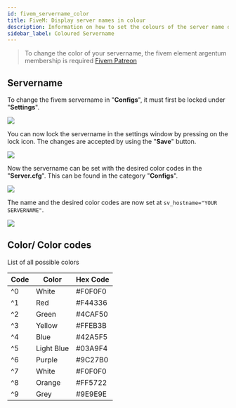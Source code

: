 ```yaml
---
id: fivem_servername_color
title: FiveM: Display server names in colour
description: Information on how to set the colours of the server name displayed in the server list for FiveM servers - ZAP-Hosting.com 
sidebar_label: Coloured Servername
---
```


> To change the color of your servername, the fivem element argentum membership is required [Fivem Patreon](https://www.patreon.com/fivem)

## Servername

To change the fivem servername in "**Configs**", it must first be locked under "**Settings**".

![](https://screensaver01.zap-hosting.com/index.php/s/eyAPci3Pe5P2wRZ/preview)

You can now lock the servername in the settings window by pressing on the lock icon.
The changes are accepted by using the "**Save**" button.

![](https://screensaver01.zap-hosting.com/index.php/s/dQGpYP2crDo5ogC/preview)

Now the servername can be set with the desired color codes in the "**Server.cfg**". 
This can be found in the category "**Configs**". 

![](https://screensaver01.zap-hosting.com/index.php/s/CEzMF6Sb8ty3ifL/preview)

The name and the desired color codes are now set at `sv_hostname="YOUR SERVERNAME"`.

![](https://screensaver01.zap-hosting.com/index.php/s/X6Y8W36rB6WisXr/preview)

## Color/ Color codes

List of all possible colors

Code | Color | Hex Code
-----|-------|---------
^0 | White | #F0F0F0
^1 | Red | #F44336
^2 | Green | #4CAF50
^3 | Yellow | #FFEB3B
^4 | Blue | #42A5F5
^5 | Light Blue | #03A9F4
^6 | Purple | #9C27B0
^7 | White | #F0F0F0
^8 | Orange | #FF5722
^9 | Grey | #9E9E9E

